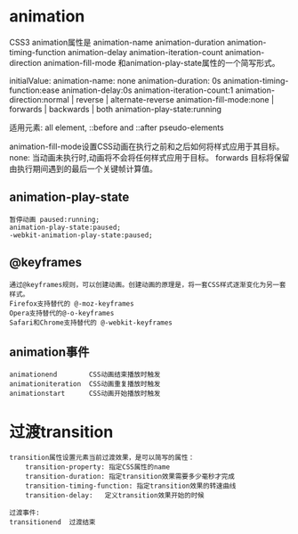 # animation

  CSS3 animation属性是 animation-name animation-duration animation-timing-function animation-delay
  animation-iteration-count animation-direction animation-fill-mode 和animation-play-state属性的一个简写形式。
  
  initialValue:
    animation-name: none
    animation-duration: 0s
    animation-timing-function:ease
    animation-delay:0s
    animation-iteration-count:1
    animation-direction:normal | reverse | alternate-reverse
    animation-fill-mode:none | forwards | backwards | both
    animation-play-state:running
      
  适用元素: all element, ::before and ::after pseudo-elements
  
  animation-fill-mode设置CSS动画在执行之前和之后如何将样式应用于其目标。
    none: 当动画未执行时,动画将不会将任何样式应用于目标。
    forwards 目标将保留由执行期间遇到的最后一个关键帧计算值。
    
## animation-play-state

	暂停动画 paused:running;
	animation-play-state:paused;
	-webkit-animation-play-state:paused; 
	
## @keyframes

	通过@keyframes规则，可以创建动画。创建动画的原理是，将一套CSS样式逐渐变化为另一套样式。
	Firefox支持替代的 @-moz-keyframes
	Opera支持替代的@-o-keyframes
	Safari和Chrome支持替代的 @-webkit-keyframes
	
## animation事件

	animationend		CSS动画结束播放时触发
	animationiteration	CSS动画重复播放时触发
	animationstart		CSS动画开始播放时触发
	
# 过渡transition

	transition属性设置元素当前过渡效果，是可以简写的属性：
		transition-property: 指定CSS属性的name
		transition-duration: 指定transition效果需要多少毫秒才完成
		transition-timing-function: 指定transition效果的转速曲线
		transition-delay:	定义transition效果开始的时候
	
	过渡事件:
	transitionend  过渡结束
	
	